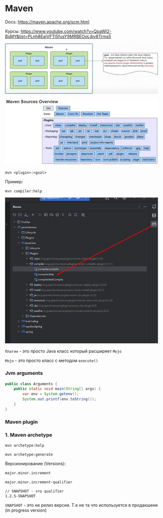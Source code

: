 # Maven

Docs: https://maven.apache.org/scm.html

Курсы: https://www.youtube.com/watch?v=QpaWl2-BsMY&list=PLnh8EajVFTl5fusY9MRBEOoLjbv8Trms5

![maven_1.png](img%2Fmaven_1.png)

![maven_source.png](img%2Fmaven_source.png)

```shell
mvn <plugin>:<goal>
```
Пример:

```shell
mvn compiler:help
```
![maven_plugin.png](img%2Fmaven_plugin.png)

`Плагин` - это просто Java класс который расширяет `Mojo`

`Mojo` - это просто класс с методом `execute()`

### Jvm arguments

```java
public class Arguments {
    public static void main(String[] args) {
        var env = System.getenv();
        System.out.printf(env.toString());
    }
}
```

### Maven plugin
### 1. Maven archetype
```shell
mvn archetype:help
```

```shell
mvn archetype:generate
```

Версионирование (Versions):
```
major.minor.increment
```
```
major.minor.increment-qualifier
```
```
// SNAPSHOT - это qualifier
1.2.5-SNAPSHOT
```
`SNAPSHOT` - это не релиз версия. 
Т.е не та что используется в продакшене (in progress version)

